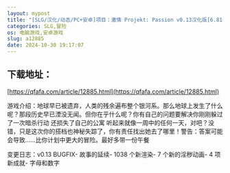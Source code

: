 ```yaml
---
layout: mypost
title: "[SLG/汉化/动态/PC+安卓]项目：激情 Projekt: Passion v0.13汉化版[6.81G/移动/百度]"
categories: SLG,冒险
os: 电脑游戏,安卓游戏
slug: a12885
date: 2024-10-30 19:17:07
---
```


## 下载地址：

[https://qfafa.com/article/12885.html](https://qfafa.com/article/12885.html)

游戏介绍：地球早已被遗弃，人类的残余遍布整个银河系。那么地球上发生了什么呢？那段历史早已湮没无闻。但你在乎什么呢？你有自己的问题要解决你刚刚躲过了一次暗杀行动 还损失了自己的公寓 听起来就像一周中的任何一天，对吧？没错，只是这次你的搭档也神秘失踪了，你有责任找出她去了哪里！警告：答案可能会导致……比你计划中更大的冒险。最好多带一份午餐

变更日志：v0.13 BUGFIX- 故事的延续- 1038 个新渲染- 7 个新的淫秽动画- 4 项新成就- 字母和数字